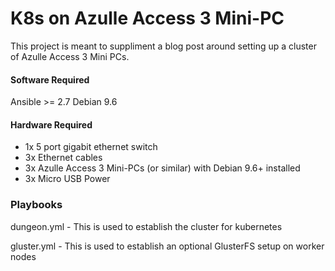 # K8s on Azulle Access 3 Mini-PC

This project is meant to suppliment a blog post around setting up a cluster of Azulle Access 3 Mini PCs.

#### Software Required

Ansible >= 2.7
Debian 9.6

#### Hardware Required
* 1x 5 port gigabit ethernet switch
* 3x Ethernet cables
* 3x Azulle Access 3 Mini-PCs (or similar) with Debian 9.6+ installed
* 3x Micro USB Power

### Playbooks

dungeon.yml - This is used to establish the cluster for kubernetes

gluster.yml - This is used to establish an optional GlusterFS setup on worker nodes
